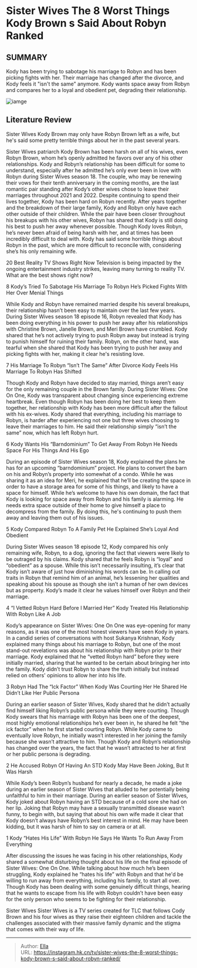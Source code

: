 # Sister Wives The 8 Worst Things Kody Brown s Said About Robyn Ranked


## SUMMARY 


 Kody has been trying to sabotage his marriage to Robyn and has been picking fights with her. 
 Their marriage has changed after the divorce, and Kody feels it &#34;isn&#39;t the same&#34; anymore. 
 Kody wants space away from Robyn and compares her to a loyal and obedient pet, degrading their relationship. 

![iamge](https://static1.srcdn.com/wordpress/wp-content/uploads/2024/01/sister-wives_-the-8-worst-things-kody-brown-s-said-about-robyn-ranked.jpg)

## Literature Review
Sister Wives Kody Brown may only have Robyn Brown left as a wife, but he&#39;s said some pretty terrible things about her in the past several years.




Sister Wives patriarch Kody Brown has been harsh on all of his wives, even Robyn Brown, whom he’s openly admitted he favors over any of his other relationships. Kody and Robyn’s relationship has been difficult for some to understand, especially after he admitted he’s only ever been in love with Robyn during Sister Wives season 18. The couple, who may be renewing their vows for their tenth anniversary in the coming months, are the last romantic pair standing after Kody’s other wives chose to leave their marriages throughout 2021 and 2022. Despite continuing to spend their lives together, Kody has been hard on Robyn recently.
After years together and the breakdown of their large family, Kody and Robyn only have each other outside of their children. While the pair have been closer throughout his breakups with his other wives, Robyn has shared that Kody is still doing his best to push her away whenever possible. Though Kody loves Robyn, he’s never been afraid of being harsh with her, and at times has been incredibly difficult to deal with. Kody has said some horrible things about Robyn in the past, which are more difficult to reconcile with, considering she’s his only remaining wife.
            
 
 20 Best Reality TV Shows Right Now 
Television is being impacted by the ongoing entertainment industry strikes, leaving many turning to reality TV. What are the best shows right now?













 








 8  Kody’s Tried To Sabotage His Marriage To Robyn 
He’s Picked Fights With Her Over Menial Things


 







While Kody and Robyn have remained married despite his several breakups, their relationship hasn’t been easy to maintain over the last few years. During Sister Wives season 18 episode 16, Robyn revealed that Kody has been doing everything in his power to push her away after his relationships with Christine Brown, Janelle Brown, and Meri Brown have crumbled. Kody shared that he’s not actively trying to push Robyn away but instead is trying to punish himself for ruining their family. Robyn, on the other hand, was tearful when she shared that Kody has been trying to push her away and picking fights with her, making it clear he&#39;s resisting love.





 7  His Marriage To Robyn “Isn’t The Same” After Divorce 
Kody Feels His Marriage To Robyn Has Shifted
        

Though Kody and Robyn have decided to stay married, things aren’t easy for the only remaining couple in the Brown family. During Sister Wives: One On One, Kody was transparent about changing since experiencing extreme heartbreak. Even though Robyn has been doing her best to keep them together, her relationship with Kody has been more difficult after the fallout with his ex-wives. Kody shared that everything, including his marriage to Robyn, is harder after experiencing not one but three wives choosing to leave their marriages to him. He said their relationship simply “isn’t the same” now, which has left Robyn hurt.





 6  Kody Wants His “Barndominium” To Get Away From Robyn 
He Needs Space For His Things And His Ego
        

During an episode of Sister Wives season 18, Kody explained the plans he has for an upcoming “barndominium” project. He plans to convert the barn on his and Robyn’s property into somewhat of a condo. While he was sharing it as an idea for Meri, he explained that he’ll be creating the space in order to have a storage area for some of his things, and likely to have a space for himself. 
While he’s welcome to have his own domain, the fact that Kody is looking for space away from Robyn and his family is alarming. He needs extra space outside of their home to give himself a place to decompress from the family. By doing this, he&#39;s continuing to push them away and leaving them out of his issues.





 5  Kody Compared Robyn To A Family Pet 
He Explained She’s Loyal And Obedient
        

During Sister Wives season 18 episode 12, Kody compared his only remaining wife, Robyn, to a dog, ignoring the fact that viewers were likely to be outraged by his claims. Kody shared that he feels Robyn is “loyal” and “obedient” as a spouse. While this isn’t necessarily insulting, it’s clear that Kody isn’t aware of just how diminishing his words can be. In calling out traits in Robyn that remind him of an animal, he’s lessening her qualities and speaking about his spouse as though she isn’t a human of her own devices but as property. Kody’s made it clear he values himself over Robyn and their marriage.





 4  “I Vetted Robyn Hard Before I Married Her” 
Kody Treated His Relationship With Robyn Like A Job


Kody’s appearance on Sister Wives: One On One was eye-opening for many reasons, as it was one of the most honest viewers have seen Kody in years. In a candid series of conversations with host Sukanya Krishnan, Kody explained many things about his marriage to Robyn, but one of the most stand-out revelations was about his relationship with Robyn prior to their marriage. Kody explained that he “vetted Robyn hard” before they were initially married, sharing that he wanted to be certain about bringing her into the family. Kody didn’t trust Robyn to share the truth initially but instead relied on others&#39; opinions to allow her into his life.





 3  Robyn Had The “Ick Factor” When Kody Was Courting Her 
He Shared He Didn’t Like Her Public Persona


 







During an earlier season of Sister Wives, Kody shared that he didn’t actually find himself liking Robyn’s public persona while they were courting. Though Kody swears that his marriage with Robyn has been one of the deepest, most highly emotional relationships he’s ever been in, he shared he felt “the ick factor” when he first started courting Robyn. While Kody came to eventually love Robyn, he initially wasn’t interested in her joining the family because she wasn’t attractive to him. Though Kody and Robyn’s relationship has changed over the years, the fact that he wasn’t attracted to her at first or her public persona is degrading.





 2  He Accused Robyn Of Having An STD 
Kody May Have Been Joking, But It Was Harsh
        

While Kody’s been Robyn’s husband for nearly a decade, he made a joke during an earlier season of Sister Wives that alluded to her potentially being unfaithful to him in their marriage. During an earlier season of Sister Wives, Kody joked about Robyn having an STD because of a cold sore she had on her lip. Joking that Robyn may have a sexually transmitted disease wasn’t funny, to begin with, but saying that about his own wife made it clear that Kody doesn’t always have Robyn’s best interest in mind. He may have been kidding, but it was harsh of him to say on camera or at all.





 1  Kody “Hates His Life” With Robyn 
He Says He Wants To Run Away From Everything
        

After discussing the issues he was facing in his other relationships, Kody shared a somewhat disturbing thought about his life on the final episode of Sister Wives: One On One. While talking about how much he’s been struggling, Kody explained he “hates his life” with Robyn and that he&#39;d be willing to run away from everything, including his family, to start all over. Though Kody has been dealing with some genuinely difficult things, hearing that he wants to escape from his life with Robyn couldn’t have been easy for the only person who seems to be fighting for their relationship.
        


 Sister Wives 
Sister Wives is a TV series created for TLC that follows Cody Brown and his four wives as they raise their eighteen children and tackle the challenges associated with their massive family dynamic and the stigma that comes with their way of life.


---

> Author: [Ella](https://instagram.hk.cn/)  
> URL: https://instagram.hk.cn/tv/sister-wives-the-8-worst-things-kody-brown-s-said-about-robyn-ranked/  

